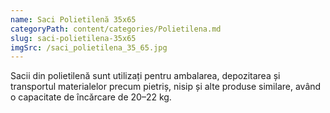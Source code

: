 ```yaml
---
name: Saci Polietilenă 35x65
categoryPath: content/categories/Polietilena.md
slug: saci-polietilena-35x65
imgSrc: /saci_polietilena_35_65.jpg
---
```


Sacii din polietilenă sunt utilizați pentru ambalarea, depozitarea și transportul materialelor precum pietriș, nisip și alte produse similare, având o capacitate de încărcare de 20–22 kg.
